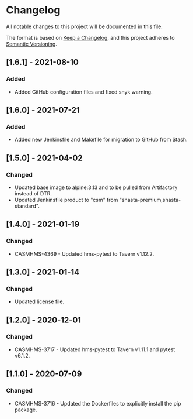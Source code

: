 # Changelog

All notable changes to this project will be documented in this file.

The format is based on [Keep a Changelog](https://keepachangelog.com/en/1.0.0/),
and this project adheres to [Semantic Versioning](https://semver.org/spec/v2.0.0.html).

<!--
Guiding Principles:
* Changelogs are for humans, not machines.
* There should be an entry for every single version.
* The same types of changes should be grouped.
* Versions and sections should be linkable.
* The latest version comes first.
* The release date of each version is displayed.
* Mention whether you follow Semantic Versioning.

Types of changes:
Added - for new features
Changed - for changes in existing functionality
Deprecated - for soon-to-be removed features
Fixed - for any bug fixes
Removed - for now removed features
Security - in case of vulnerabilities
-->

## [1.6.1] - 2021-08-10

### Added

- Added GitHub configuration files and fixed snyk warning.

## [1.6.0] - 2021-07-21

### Added

- Added new Jenkinsfile and Makefile for migration to GitHub from Stash.

## [1.5.0] - 2021-04-02

### Changed

- Updated base image to alpine:3.13 and to be pulled from Artifactory instead of DTR.
- Updated Jenkinsfile product to "csm" from "shasta-premium,shasta-standard".

## [1.4.0] - 2021-01-19

### Changed

- CASMHMS-4369 - Updated hms-pytest to Tavern v1.12.2.

## [1.3.0] - 2021-01-14

### Changed

- Updated license file.

## [1.2.0] - 2020-12-01

### Changed

- CASMHMS-3717 - Updated hms-pytest to Tavern v1.11.1 and pytest v6.1.2.

## [1.1.0] - 2020-07-09

### Changed

- CASMHMS-3716 - Updated the Dockerfiles to explicitly install the pip package.
